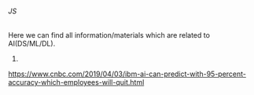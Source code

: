 ###### JS
Here we can find all information/materials which are related to AI(DS/ML/DL). 

1. 
https://www.cnbc.com/2019/04/03/ibm-ai-can-predict-with-95-percent-accuracy-which-employees-will-quit.html
